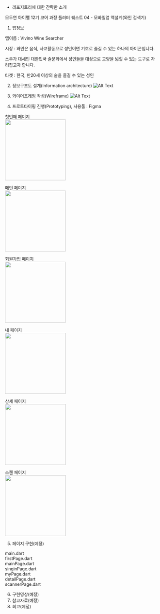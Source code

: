 * 레포지토리에 대한 간략한 소개

모두연 아이펠 12기 코어 과정 플러터 퀘스트 04 - 모바일앱 역설계(와인 검색기)

1. 앱정보

앱이름 : Vivino Wine Searcher

시장 : 와인은 음식, 사교활동으로 성인이면 기호로 즐길 수 있는 하나의 아이콘입니다. 

소주가 대세인 대한민국 술문화에서 성인들을 대상으로 교양을 넓힐 수 있는 도구로 자리잡고자 합니다.

타겟 : 한국, 만20세 이상의 술을 즐길 수 있는 성인


2. 정보구조도 설계(Information architecture)
![Alt Text](https://github.com/jong104b-kr/AIFFEL_quest_cr/blob/master/Flutter/Quest04/20250307_154703.jpg?raw=true)

3. 와이어프레임 작성(Wireframe)
![Alt Text](https://github.com/jong104b-kr/AIFFEL_quest_cr/blob/master/Flutter/Quest04/20250307_154727.jpg?raw=true)

4. 프로토타이핑 진행(Prototyping), 사용툴 : Figma

첫번째 페이지<br />
<img src="https://github.com/jong104b-kr/AIFFEL_quest_cr/blob/master/Flutter/Quest04/FirstPage.png?raw=true" width="200" />

메인 페이지<br />
<img src="https://github.com/jong104b-kr/AIFFEL_quest_cr/blob/master/Flutter/Quest04/MainPage.png?raw=true" width="200" />

회원가입 페이지<br />
<img src="https://github.com/jong104b-kr/AIFFEL_quest_cr/blob/master/Flutter/Quest04/SignIn.png?raw=true" width="200" />

내 페이지<br />
<img src="https://github.com/jong104b-kr/AIFFEL_quest_cr/blob/master/Flutter/Quest04/MyPage.png?raw=true" width="200" />

상세 페이지<br />
<img src="https://github.com/jong104b-kr/AIFFEL_quest_cr/blob/master/Flutter/Quest04/DetailPage.png?raw=true" width="200" />

스캔 페이지<br />
<img src="https://github.com/jong104b-kr/AIFFEL_quest_cr/blob/master/Flutter/Quest04/Scanner.png?raw=true" width="200" />

5. 페이지 구현(예정)

main.dart<br />
firstPage.dart<br />
mainPage.dart<br />
singinPage.dart<br />
myPage.dart<br />
detailPage.dart<br />
scannerPage.dart<br />

6. 구현영상(예정)
7. 참고자료(예정)
8. 회고(예정)

